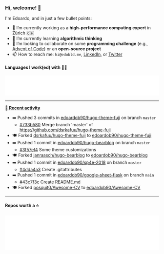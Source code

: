### Hi, welcome! 👋 

I'm Edoardo, and in just a few bullet points:

- 🔭 I’m currently working as a **high-performance computing expert** in Zürich 🇨🇭
- 🌱 I’m currently learning **algorithmic thinking**
- 👯 I’m looking to collaborate on some **programming challenge** (e.g., [Advent of Code](https://github.com/edoardob90/aoc2021)) or an **open-source project**
- 📫 How to reach me: `hi@edobld.me`, [LinkedIn](https://linkedin.com/in/edobld), or [Twitter](https://twitter.com/eadweard90)

#### Languages I work(ed) with 👨‍💻

<img src="https://github.com/edoardob90/edoardob90/blob/main/.cache/languages.svg">

---

**[📰 Recent activity](https://github.com/edoardob90)**
* ➡️ Pushed 3 commits in [edoardob90/hugo-theme-fuji](https://github.com/edoardob90/hugo-theme-fuji) on branch `master`
  * [#733b580](https://github.com/edoardob90/hugo-theme-fuji/commit/733b580) Merge branch &#39;master&#39; of https://github.com/dsrkafuu/hugo-theme-fuji
* 🍽️ Forked [dsrkafuu/hugo-theme-fuji](https://github.com/dsrkafuu/hugo-theme-fuji) to [edoardob90/hugo-theme-fuji](https://github.com/edoardob90/hugo-theme-fuji)
* ➡️ Pushed 1 commit in [edoardob90/hugo-bearblog](https://github.com/edoardob90/hugo-bearblog) on branch `master`
  * [#3f57ef4](https://github.com/edoardob90/hugo-bearblog/commit/3f57ef4) Some theme customizations
* 🍽️ Forked [janraasch/hugo-bearblog](https://github.com/janraasch/hugo-bearblog) to [edoardob90/hugo-bearblog](https://github.com/edoardob90/hugo-bearblog)
* ➡️ Pushed 1 commit in [edoardob90/sp4e-2018](https://github.com/edoardob90/sp4e-2018) on branch `master`
  * [#4dda4a3](https://github.com/edoardob90/sp4e-2018/commit/4dda4a3) Create .gitattributes
* ➡️ Pushed 1 commit in [edoardob90/google-sheet-flask](https://github.com/edoardob90/google-sheet-flask) on branch `main`
  * [#43c7f3c](https://github.com/edoardob90/google-sheet-flask/commit/43c7f3c) Create README.md
* 🍽️ Forked [posquit0/Awesome-CV](https://github.com/posquit0/Awesome-CV) to [edoardob90/Awesome-CV](https://github.com/edoardob90/Awesome-CV)


---

#### Repos worth a ⭐

<img src="https://github.com/edoardob90/edoardob90/blob/main/.cache/stars.svg">

<!--
- ⚡ Fun fact: ...
- 🤔 I’m looking for help with ...
- 💬 Ask me about ...
- 🌐 My webpage ...
-->
